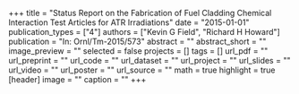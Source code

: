 +++
title = "Status Report on the Fabrication of Fuel Cladding Chemical Interaction Test Articles for ATR Irradiations"
date = "2015-01-01"
publication_types = ["4"]
authors = ["Kevin G Field", "Richard H Howard"]
publication = "In: Ornl/Tm-2015/573"
abstract = ""
abstract_short = ""
image_preview = ""
selected = false
projects = []
tags = []
url_pdf = ""
url_preprint = ""
url_code = ""
url_dataset = ""
url_project = ""
url_slides = ""
url_video = ""
url_poster = ""
url_source = ""
math = true
highlight = true
[header]
image = ""
caption = ""
+++
